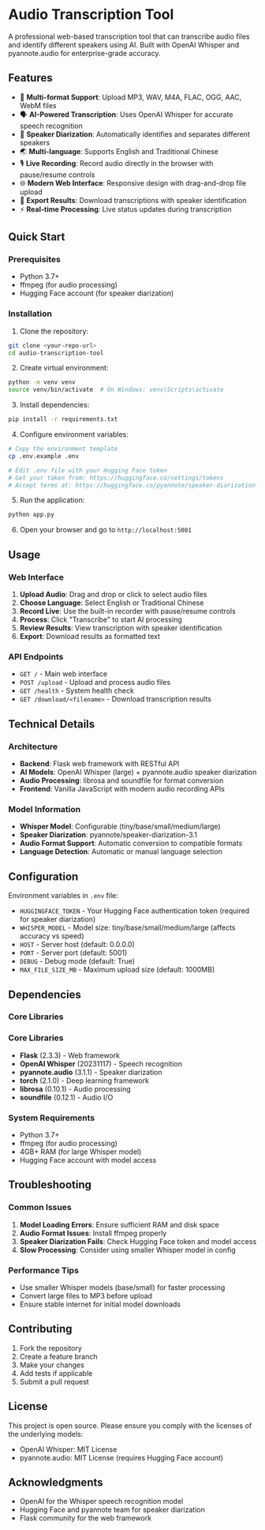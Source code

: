# Audio Transcription Tool

A professional web-based transcription tool that can transcribe audio files and identify different speakers using AI. Built with OpenAI Whisper and pyannote.audio for enterprise-grade accuracy.

## Features

- 🎵 **Multi-format Support**: Upload MP3, WAV, M4A, FLAC, OGG, AAC, WebM files
- 🗣️ **AI-Powered Transcription**: Uses OpenAI Whisper for accurate speech recognition
- 👥 **Speaker Diarization**: Automatically identifies and separates different speakers
- 🌏 **Multi-language**: Supports English and Traditional Chinese
- 🎙️ **Live Recording**: Record audio directly in the browser with pause/resume controls
- 🌐 **Modern Web Interface**: Responsive design with drag-and-drop file upload
- 📝 **Export Results**: Download transcriptions with speaker identification
- ⚡ **Real-time Processing**: Live status updates during transcription

## Quick Start

### Prerequisites
- Python 3.7+
- ffmpeg (for audio processing)
- Hugging Face account (for speaker diarization)

### Installation

1. Clone the repository:
```bash
git clone <your-repo-url>
cd audio-transcription-tool
```

2. Create virtual environment:
```bash
python -m venv venv
source venv/bin/activate  # On Windows: venv\Scripts\activate
```

3. Install dependencies:
```bash
pip install -r requirements.txt
```

4. Configure environment variables:
```bash
# Copy the environment template
cp .env.example .env

# Edit .env file with your Hugging Face token
# Get your token from: https://huggingface.co/settings/tokens
# Accept terms at: https://huggingface.co/pyannote/speaker-diarization-3.1
```

5. Run the application:
```bash
python app.py
```

6. Open your browser and go to `http://localhost:5001`

## Usage

### Web Interface
1. **Upload Audio**: Drag and drop or click to select audio files
2. **Choose Language**: Select English or Traditional Chinese
3. **Record Live**: Use the built-in recorder with pause/resume controls
4. **Process**: Click "Transcribe" to start AI processing
5. **Review Results**: View transcription with speaker identification
6. **Export**: Download results as formatted text

### API Endpoints
- `GET /` - Main web interface
- `POST /upload` - Upload and process audio files
- `GET /health` - System health check
- `GET /download/<filename>` - Download transcription results

## Technical Details

### Architecture
- **Backend**: Flask web framework with RESTful API
- **AI Models**: OpenAI Whisper (large) + pyannote.audio speaker diarization
- **Audio Processing**: librosa and soundfile for format conversion
- **Frontend**: Vanilla JavaScript with modern audio recording APIs

### Model Information
- **Whisper Model**: Configurable (tiny/base/small/medium/large)
- **Speaker Diarization**: pyannote/speaker-diarization-3.1
- **Audio Format Support**: Automatic conversion to compatible formats
- **Language Detection**: Automatic or manual language selection

## Configuration

Environment variables in `.env` file:
- `HUGGINGFACE_TOKEN` - Your Hugging Face authentication token (required for speaker diarization)
- `WHISPER_MODEL` - Model size: tiny/base/small/medium/large (affects accuracy vs speed)
- `HOST` - Server host (default: 0.0.0.0)
- `PORT` - Server port (default: 5001)
- `DEBUG` - Debug mode (default: True)
- `MAX_FILE_SIZE_MB` - Maximum upload size (default: 1000MB)

## Dependencies

### Core Libraries

### Core Libraries
- **Flask** (2.3.3) - Web framework
- **OpenAI Whisper** (20231117) - Speech recognition
- **pyannote.audio** (3.1.1) - Speaker diarization
- **torch** (2.1.0) - Deep learning framework
- **librosa** (0.10.1) - Audio processing
- **soundfile** (0.12.1) - Audio I/O

### System Requirements
- Python 3.7+
- ffmpeg (for audio processing)
- 4GB+ RAM (for large Whisper model)
- Hugging Face account with model access

## Troubleshooting

### Common Issues
1. **Model Loading Errors**: Ensure sufficient RAM and disk space
2. **Audio Format Issues**: Install ffmpeg properly
3. **Speaker Diarization Fails**: Check Hugging Face token and model access
4. **Slow Processing**: Consider using smaller Whisper model in config

### Performance Tips
- Use smaller Whisper models (base/small) for faster processing
- Convert large files to MP3 before upload
- Ensure stable internet for initial model downloads

## Contributing

1. Fork the repository
2. Create a feature branch
3. Make your changes
4. Add tests if applicable
5. Submit a pull request

## License

This project is open source. Please ensure you comply with the licenses of the underlying models:
- OpenAI Whisper: MIT License
- pyannote.audio: MIT License (requires Hugging Face account)

## Acknowledgments

- OpenAI for the Whisper speech recognition model
- Hugging Face and pyannote team for speaker diarization
- Flask community for the web framework
